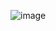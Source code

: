 ![image](https://github.com/H1ghjynx/NetworkExamples/assets/99495438/7e372440-b7cc-41b3-98be-3291d77289b8)
